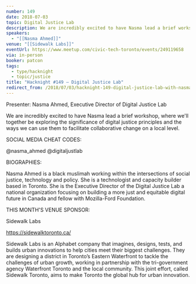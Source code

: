 ```yaml
---
number: 149
date: 2018-07-03
topic: Digital Justice Lab
description: We are incredibly excited to have Nasma lead a brief workshop, where we'll together be exploring the significance of digital justice principles and the ways we can use them to facilitate collaborative change on a local level.
speakers:
  - "[[Nasma Ahmed]]"
venue: "[[Sidewalk Labs]]"
eventUrl: https://www.meetup.com/civic-tech-toronto/events/249119658
via: in-person
booker: patcon
tags:
  - type/hacknight
  - topic/justice
title: "Hacknight #149 – Digital Justice Lab"
redirect_from: /2018/07/03/hacknight-149-digital-justice-lab-with-nasma-ahmed/
---
```


Presenter: Nasma Ahmed, Executive Director of Digital Justice Lab

We are incredibly excited to have Nasma lead a brief workshop, where we'll together be exploring the significance of digital justice principles and the ways we can use them to facilitate collaborative change on a local level.

SOCIAL MEDIA CHEAT CODES:

@nasma_ahmed @digitaljustlab

BIOGRAPHIES:

Nasma Ahmed is a black muslimah working within the intersections of social justice, technology and policy. She is a technologist and capacity builder based in Toronto. She is the Executive Director of the Digital Justice Lab a national organization focusing on building a more just and equitable digital future in Canada and fellow with Mozilla-Ford Foundation.

THIS MONTH'S VENUE SPONSOR:

Sidewalk Labs

https://sidewalktoronto.ca/

Sidewalk Labs is an Alphabet company that imagines, designs, tests, and builds urban innovations to help cities meet their biggest challenges. They are designing a district in Toronto’s Eastern Waterfront to tackle the challenges of urban growth, working in partnership with the tri-government agency Waterfront Toronto and the local community. This joint effort, called Sidewalk Toronto, aims to make Toronto the global hub for urban innovation.

